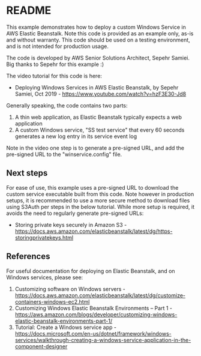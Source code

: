 # README

This example demonstrates how to deploy a custom Windows Service in AWS Elastic Beanstalk. Note this code is provided as an example only, as-is and without warranty. This code should be used on a testing environment, and is not intended for  production usage.

The code is developed by AWS Senior Solutions Architect, Sepehr Samiei. Big thanks to Sepehr for this example :)

The video tutorial for this code is here:
* Deploying Windows Services in AWS Elastic Beanstalk, by Sepehr Samiei, Oct 2019 -  https://www.youtube.com/watch?v=hzF3E30-Jd8

Generally speaking, the code contains two parts:
1. A thin web application, as Elastic Beanstalk typically expects a web application
2. A custom Windows service, "SS test service" that every 60 seconds generates a new log entry in its service event log

Note in the video one step is to generate a pre-signed URL, and add the pre-signed URL to the "winservice.config" file.

## Next steps 

For ease of use, this example uses a pre-signed URL to download the custom service executable built from this code. Note however in production setups, it is recommended to use a more secure method to download files using S3Auth per steps in the below tutorial. While more setup is required, it avoids the need to regularly generate pre-signed URLs:
* Storing private keys securely in Amazon S3 - https://docs.aws.amazon.com/elasticbeanstalk/latest/dg/https-storingprivatekeys.html

## References

For useful documentation for deploying on Elastic Beanstalk, and on Windows services, please see:
1. Customizing software on Windows servers - https://docs.aws.amazon.com/elasticbeanstalk/latest/dg/customize-containers-windows-ec2.html
2. Customizing Windows Elastic Beanstalk Environments – Part 1 - https://aws.amazon.com/blogs/developer/customizing-windows-elastic-beanstalk-environments-part-1/
3. Tutorial: Create a Windows service app - https://docs.microsoft.com/en-us/dotnet/framework/windows-services/walkthrough-creating-a-windows-service-application-in-the-component-designer